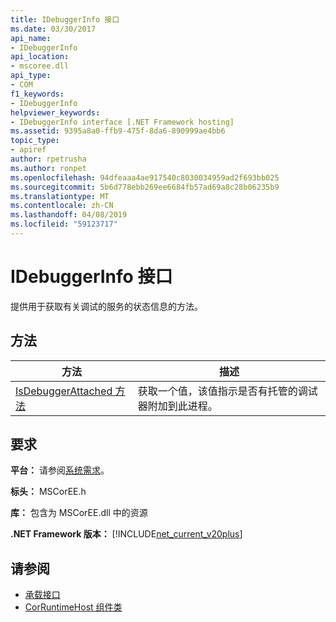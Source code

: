 ```yaml
---
title: IDebuggerInfo 接口
ms.date: 03/30/2017
api_name:
- IDebuggerInfo
api_location:
- mscoree.dll
api_type:
- COM
f1_keywords:
- IDebuggerInfo
helpviewer_keywords:
- IDebuggerInfo interface [.NET Framework hosting]
ms.assetid: 9395a8a0-ffb9-475f-8da6-890999ae4bb6
topic_type:
- apiref
author: rpetrusha
ms.author: ronpet
ms.openlocfilehash: 94dfeaaa4ae917540c8030034959ad2f693bb025
ms.sourcegitcommit: 5b6d778ebb269ee6684fb57ad69a8c28b06235b9
ms.translationtype: MT
ms.contentlocale: zh-CN
ms.lasthandoff: 04/08/2019
ms.locfileid: "59123717"
---
```

# <a name="idebuggerinfo-interface"></a>IDebuggerInfo 接口
提供用于获取有关调试的服务的状态信息的方法。  
  
## <a name="methods"></a>方法  
  
|方法|描述|  
|------------|-----------------|  
|[IsDebuggerAttached 方法](../../../../docs/framework/unmanaged-api/hosting/idebuggerinfo-isdebuggerattached-method.md)|获取一个值，该值指示是否有托管的调试器附加到此进程。|  
  
## <a name="requirements"></a>要求  
 **平台：** 请参阅[系统需求](../../../../docs/framework/get-started/system-requirements.md)。  
  
 **标头：** MSCorEE.h  
  
 **库：** 包含为 MSCorEE.dll 中的资源  
  
 **.NET Framework 版本：** [!INCLUDE[net_current_v20plus](../../../../includes/net-current-v20plus-md.md)]  
  
## <a name="see-also"></a>请参阅

- [承载接口](../../../../docs/framework/unmanaged-api/hosting/hosting-interfaces.md)
- [CorRuntimeHost 组件类](../../../../docs/framework/unmanaged-api/hosting/corruntimehost-coclass.md)
